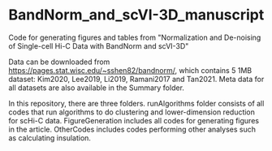 # BandNorm_and_scVI-3D_manuscript
Code for generating figures and tables from "Normalization and De-noising of Single-cell Hi-C Data with BandNorm and scVI-3D"

Data can be downloaded from https://pages.stat.wisc.edu/~sshen82/bandnorm/, which contains 5 1MB dataset: Kim2020, Lee2019, Li2019, Ramani2017 and Tan2021. Meta data for all datasets are also available in the Summary folder.

In this repository, there are three folders. runAlgorithms folder consists of all codes that run algorithms to do clustering and lower-dimension reduction for scHi-C data. FigureGeneration includes all codes for generating figures in the article. OtherCodes includes codes performing other analyses such as calculating insulation.
